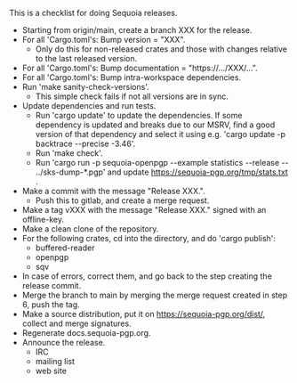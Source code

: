 This is a checklist for doing Sequoia releases.

  - Starting from origin/main, create a branch XXX for the release.
  - For all 'Cargo.toml's: Bump version = "XXX".
       - Only do this for non-released crates and those with changes
         relative to the last released version.
  - For all 'Cargo.toml's: Bump documentation = "https://.../XXX/...".
  - For all 'Cargo.toml's: Bump intra-workspace dependencies.
  - Run 'make sanity-check-versions'.
       - This simple check fails if not all versions are in sync.
  - Update dependencies and run tests.
       - Run 'cargo update' to update the dependencies.  If some
         dependency is updated and breaks due to our MSRV, find a good
         version of that dependency and select it using e.g. 'cargo
         update -p backtrace --precise  -3.46'.
       - Run 'make check'.
       - Run 'cargo run -p sequoia-openpgp --example statistics
         --release -- ../sks-dump-*.pgp' and update
         https://sequoia-pgp.org/tmp/stats.txt .
  - Make a commit with the message "Release XXX.".
       - Push this to gitlab, and create a merge request.
  - Make a tag vXXX with the message "Release XXX." signed with an
    offline-key.
  - Make a clean clone of the repository.
  - For the following crates, cd into the directory, and do 'cargo
    publish':
       - buffered-reader
       - openpgp
       - sqv
  - In case of errors, correct them, and go back to the step creating
    the release commit.
  - Merge the branch to main by merging the merge request created in
    step 6, push the tag.
  - Make a source distribution, put it on
    https://sequoia-pgp.org/dist/, collect and merge signatures.
  - Regenerate docs.sequoia-pgp.org.
  - Announce the release.
       - IRC
       - mailing list
       - web site
